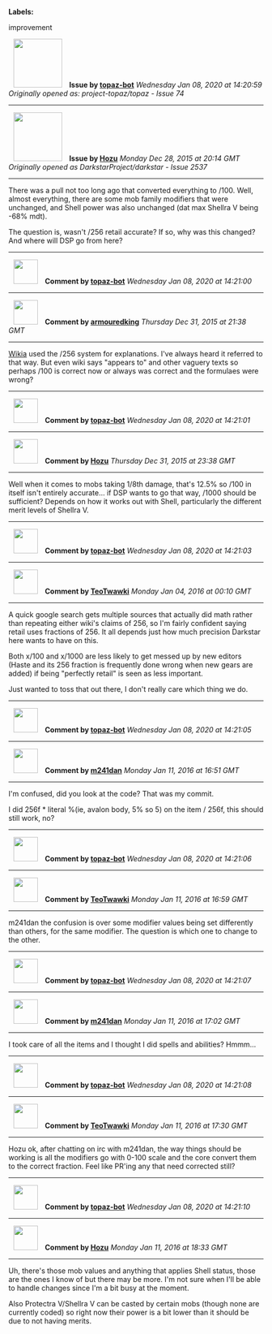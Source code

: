 **Labels:**

improvement



<a href="https://github.com/topaz-bot"><img src="https://avatars3.githubusercontent.com/u/59651103?v=4" width="96" height="96" hspace="10"></img></a> **Issue by [topaz-bot](https://github.com/topaz-bot)**
_Wednesday Jan 08, 2020 at 14:20:59_
_Originally opened as: project-topaz/topaz - Issue 74_

----

<a href="https://github.com/Hozu"><img src="https://avatars3.githubusercontent.com/u/12777366?v=4"  width="96" height="96" hspace="10"></img></a> **Issue by [Hozu](https://github.com/Hozu)**
_Monday Dec 28, 2015 at 20:14 GMT_
_Originally opened as DarkstarProject/darkstar - Issue 2537_

----

There was a pull not too long ago that converted everything to /100. Well, almost everything, there are some mob family modifiers that were unchanged, and Shell power was also unchanged (dat max Shellra V being -68% mdt).

The question is, wasn't /256 retail accurate? If so, why was this changed? And where will DSP go from here?




----
<a href="https://github.com/topaz-bot"><img src="https://avatars3.githubusercontent.com/u/59651103?v=4" width="48" height="48" hspace="10"></img></a> **Comment by [topaz-bot](https://github.com/topaz-bot)**
_Wednesday Jan 08, 2020 at 14:21:00_

----

<a href="https://github.com/armouredking"><img src="https://avatars1.githubusercontent.com/u/16038428?v=4"  width="48" height="48" hspace="10"></img></a> **Comment by [armouredking](https://github.com/armouredking)**
_Thursday Dec 31, 2015 at 21:38 GMT_

----

[Wikia](http://ffxiclopedia.wikia.com/wiki/Calculating_Magic_Damage) used the /256 system for explanations. I've always heard it referred to that way. But even wiki says "appears to" and other vaguery texts so perhaps /100 is correct now or always was correct and the formulaes were wrong?




----
<a href="https://github.com/topaz-bot"><img src="https://avatars3.githubusercontent.com/u/59651103?v=4" width="48" height="48" hspace="10"></img></a> **Comment by [topaz-bot](https://github.com/topaz-bot)**
_Wednesday Jan 08, 2020 at 14:21:01_

----

<a href="https://github.com/Hozu"><img src="https://avatars3.githubusercontent.com/u/12777366?v=4"  width="48" height="48" hspace="10"></img></a> **Comment by [Hozu](https://github.com/Hozu)**
_Thursday Dec 31, 2015 at 23:38 GMT_

----

Well when it comes to mobs taking 1/8th damage, that's 12.5% so /100 in itself isn't entirely accurate... if DSP wants to go that way, /1000 should be sufficient? Depends on how it works out with Shell, particularly the different merit levels of Shellra V.




----
<a href="https://github.com/topaz-bot"><img src="https://avatars3.githubusercontent.com/u/59651103?v=4" width="48" height="48" hspace="10"></img></a> **Comment by [topaz-bot](https://github.com/topaz-bot)**
_Wednesday Jan 08, 2020 at 14:21:03_

----

<a href="https://github.com/TeoTwawki"><img src="https://avatars0.githubusercontent.com/u/6871475?v=4"  width="48" height="48" hspace="10"></img></a> **Comment by [TeoTwawki](https://github.com/TeoTwawki)**
_Monday Jan 04, 2016 at 00:10 GMT_

----

A quick google search gets multiple sources that actually did math rather than repeating either wiki's claims of 256, so I'm fairly confident saying retail uses fractions of 256. It all depends just how much precision Darkstar here wants to have on this. 

Both x/100 and x/1000 are less likely to get messed up by new editors (Haste and its 256 fraction is frequently done wrong when new gears are added) if being "perfectly retail" is seen as less important.

Just wanted to toss that out there, I don't really care which thing we do.




----
<a href="https://github.com/topaz-bot"><img src="https://avatars3.githubusercontent.com/u/59651103?v=4" width="48" height="48" hspace="10"></img></a> **Comment by [topaz-bot](https://github.com/topaz-bot)**
_Wednesday Jan 08, 2020 at 14:21:05_

----

<a href="https://github.com/m241dan"><img src="https://avatars3.githubusercontent.com/u/3581401?v=4"  width="48" height="48" hspace="10"></img></a> **Comment by [m241dan](https://github.com/m241dan)**
_Monday Jan 11, 2016 at 16:51 GMT_

----

I'm confused, did you look at the code? That was my commit.

I did 256f \* literal %(ie, avalon body, 5% so 5) on the item / 256f, this should still work, no?




----
<a href="https://github.com/topaz-bot"><img src="https://avatars3.githubusercontent.com/u/59651103?v=4" width="48" height="48" hspace="10"></img></a> **Comment by [topaz-bot](https://github.com/topaz-bot)**
_Wednesday Jan 08, 2020 at 14:21:06_

----

<a href="https://github.com/TeoTwawki"><img src="https://avatars0.githubusercontent.com/u/6871475?v=4"  width="48" height="48" hspace="10"></img></a> **Comment by [TeoTwawki](https://github.com/TeoTwawki)**
_Monday Jan 11, 2016 at 16:59 GMT_

----

m241dan the confusion is over some modifier values being set differently than others, for the same modifier. The question is which one to change to the other.




----
<a href="https://github.com/topaz-bot"><img src="https://avatars3.githubusercontent.com/u/59651103?v=4" width="48" height="48" hspace="10"></img></a> **Comment by [topaz-bot](https://github.com/topaz-bot)**
_Wednesday Jan 08, 2020 at 14:21:07_

----

<a href="https://github.com/m241dan"><img src="https://avatars3.githubusercontent.com/u/3581401?v=4"  width="48" height="48" hspace="10"></img></a> **Comment by [m241dan](https://github.com/m241dan)**
_Monday Jan 11, 2016 at 17:02 GMT_

----

I took care of all the items and I thought I did spells and abilities? Hmmm...




----
<a href="https://github.com/topaz-bot"><img src="https://avatars3.githubusercontent.com/u/59651103?v=4" width="48" height="48" hspace="10"></img></a> **Comment by [topaz-bot](https://github.com/topaz-bot)**
_Wednesday Jan 08, 2020 at 14:21:08_

----

<a href="https://github.com/TeoTwawki"><img src="https://avatars0.githubusercontent.com/u/6871475?v=4"  width="48" height="48" hspace="10"></img></a> **Comment by [TeoTwawki](https://github.com/TeoTwawki)**
_Monday Jan 11, 2016 at 17:30 GMT_

----

Hozu ok, after chatting on irc with m241dan, the way things should be working is all the modifiers go with 0-100 scale and the core convert them to the correct fraction. Feel like PR'ing any that need corrected still?




----
<a href="https://github.com/topaz-bot"><img src="https://avatars3.githubusercontent.com/u/59651103?v=4" width="48" height="48" hspace="10"></img></a> **Comment by [topaz-bot](https://github.com/topaz-bot)**
_Wednesday Jan 08, 2020 at 14:21:10_

----

<a href="https://github.com/Hozu"><img src="https://avatars3.githubusercontent.com/u/12777366?v=4"  width="48" height="48" hspace="10"></img></a> **Comment by [Hozu](https://github.com/Hozu)**
_Monday Jan 11, 2016 at 18:33 GMT_

----

Uh, there's those mob values and anything that applies Shell status, those are the ones I know of but there may be more. I'm not sure when I'll be able to handle changes since I'm a bit busy at the moment.

Also Protectra V/Shellra V can be casted by certain mobs (though none are currently coded) so right now their power is a bit lower than it should be due to not having merits.


